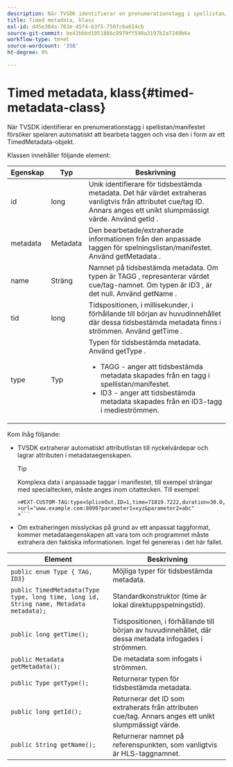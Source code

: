 ```yaml
---
description: När TVSDK identifierar en prenumerationstagg i spellistan/manifestet försöker spelaren automatiskt att bearbeta taggen och visa den i form av ett TimedMetadata-objekt.
title: Timed metadata, klass
exl-id: d45e304a-703e-45f4-b3f5-756fc6a614cb
source-git-commit: be43bbbd1051886c8979ff590a3197b2a7249b6a
workflow-type: tm+mt
source-wordcount: '358'
ht-degree: 0%

---
```


# Timed metadata, klass{#timed-metadata-class}

När TVSDK identifierar en prenumerationstagg i spellistan/manifestet försöker spelaren automatiskt att bearbeta taggen och visa den i form av ett TimedMetadata-objekt.

Klassen innehåller följande element:

<table id="table_FFC56AC5B1E04DA99C9309C0223ABA90"> 
 <thead> 
  <tr> 
   <th colname="col1" class="entry"> Egenskap </th> 
   <th colname="col02" class="entry"> Typ </th> 
   <th colname="col2" class="entry"> Beskrivning </th> 
  </tr> 
 </thead>
 <tbody> 
  <tr> 
   <td colname="col1"> <span class="codeph"> id </span> </td> 
   <td colname="col02"> long </td> 
   <td colname="col2"> Unik identifierare för tidsbestämda metadata. Det här värdet extraheras vanligtvis från attributet cue/tag ID. Annars anges ett unikt slumpmässigt värde. Använd <span class="codeph"> getId </span>. </td> 
  </tr> 
  <tr> 
   <td colname="col1"> <span class="codeph"> metadata </span> </td> 
   <td colname="col02"> Metadata </td> 
   <td colname="col2"> Den bearbetade/extraherade informationen från den anpassade taggen för spelningslistan/manifestet. Använd <span class="codeph"> getMetadata </span>. </td> 
  </tr> 
  <tr> 
   <td colname="col1"> <span class="codeph"> name </span> </td> 
   <td colname="col02"> Sträng </td> 
   <td colname="col2"> Namnet på tidsbestämda metadata. Om typen är <span class="codeph"> TAGG </span>, representerar värdet cue/tag-namnet. Om typen är <span class="codeph"> ID3 </span>, är det null. Använd <span class="codeph"> getName </span>. </td> 
  </tr> 
  <tr> 
   <td colname="col1"> <span class="codeph"> tid </span> </td> 
   <td colname="col02"> long </td> 
   <td colname="col2"> Tidspositionen, i millisekunder, i förhållande till början av huvudinnehållet där dessa tidsbestämda metadata finns i strömmen. Använd <span class="codeph"> getTime </span>. </td> 
  </tr> 
  <tr> 
   <td colname="col1"> <span class="codeph"> type </span> </td> 
   <td colname="col02"> Typ </td> 
   <td colname="col2"> Typen för tidsbestämda metadata. Använd <span class="codeph"> getType </span>. 
    <ul id="ul_70FBFB33E9F846D8B38592560CCE9560"> 
     <li id="li_739D30561BFB4D9B97DF212E4880BA2C">TAGG - anger att tidsbestämda metadata skapades från en tagg i spellistan/manifestet. </li> 
     <li id="li_E785E1DEF1CC4D9DBE7764E5D05EFAFC">ID3 - anger att tidsbestämda metadata skapades från en ID3-tagg i medieströmmen. </li> 
    </ul> </td> 
  </tr> 
 </tbody> 
</table>

<!--<a id="section_737CC47997F74F80A3C5C6171ADE120E"></a>-->

Kom ihåg följande:

* TVSDK extraherar automatiskt attributlistan till nyckelvärdepar och lagrar attributen i metadataegenskapen.

   >[!TIP]
   >
   >Komplexa data i anpassade taggar i manifestet, till exempel strängar med specialtecken, måste anges inom citattecken. Till exempel:
   >
   >
   ```
   >#EXT-CUSTOM-TAG:type=SpliceOut,ID=1,time=71819.7222,duration=30.0, 
   >url="www.example.com:8090?parameter1=xyz&parameter2=abc"
   >```

* Om extraheringen misslyckas på grund av ett anpassat taggformat, kommer metadataegenskapen att vara tom och programmet måste extrahera den faktiska informationen. Inget fel genereras i det här fallet.

| Element | Beskrivning |
|---|---|
| `public enum Type { TAG, ID3}` | Möjliga typer för tidsbestämda metadata. |
| `public TimedMetadata(Type type, long time, long id, String name, Metadata metadata);` | Standardkonstruktor (time är lokal direktuppspelningstid). |
| `public long getTime();` | Tidspositionen, i förhållande till början av huvudinnehållet, där dessa metadata infogades i strömmen. |
| `public Metadata getMetadata();` | De metadata som infogats i strömmen. |
| `public Type getType();` | Returnerar typen för tidsbestämda metadata. |
| `public long getId();` | Returnerar det ID som extraherats från attributen cue/tag. Annars anges ett unikt slumpmässigt värde. |
| `public String getName();` | Returnerar namnet på referenspunkten, som vanligtvis är HLS-taggnamnet. |
